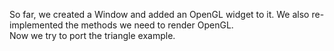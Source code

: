So far, we created a Window and added an OpenGL widget to it. We also re-implemented the methods we need to render OpenGL. <br>
Now we try to port the triangle example.<br>
